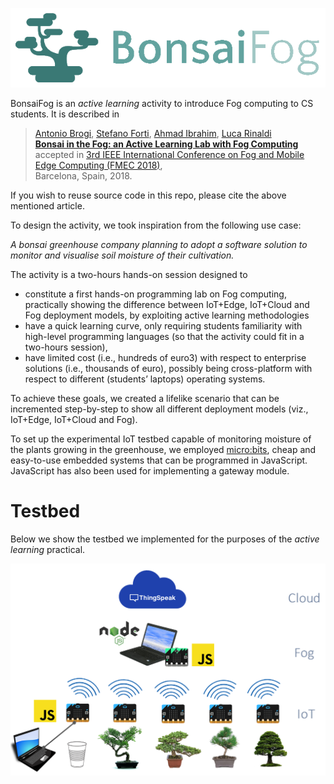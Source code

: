 ![Bonsai](./img/logo.png)

BonsaiFog is an _active learning_ activity to introduce Fog computing to CS students. It is described in 

> [Antonio Brogi](http://pages.di.unipi.it/brogi), [Stefano Forti](http://pages.di.unipi.it/forti), [Ahmad Ibrahim](http://pages.di.unipi.it/ibrahim), [Luca Rinaldi](http://lucar.in) <br>
> **[Bonsai in the Fog: an Active Learning Lab with Fog Computing](http://pages.di.unipi.it/forti//research/)** <br>
> accepted in [3rd IEEE International Conference on Fog and Mobile Edge Computing (FMEC 2018)](http://emergingtechnet.org/FMEC2018/), <br>
> Barcelona, Spain, 2018.

If you wish to reuse source code in this repo, please cite the above mentioned article.

To design the activity, we took inspiration from the following use case:

_A bonsai greenhouse company planning to adopt a software solution to monitor and visualise soil moisture of their cultivation._

The activity is a two-hours hands-on session designed to 

* constitute a first hands-on programming lab on Fog computing, practically showing the difference between IoT+Edge, IoT+Cloud and Fog deployment models, by exploiting active learning methodologies
* have a quick learning curve, only requiring students familiarity with high-level programming languages (so that the activity could fit in a two-hours session),
* have limited cost (i.e., hundreds of euro3) with respect to enterprise solutions (i.e., thousands of euro), possibly being cross-platform with respect to different (students’ laptops) operating systems.

To achieve these goals, we created a lifelike scenario that can be incremented step-by-step to show all different deployment models (viz., IoT+Edge, IoT+Cloud and Fog). 

To set up the experimental IoT testbed capable of monitoring moisture of the plants growing in the greenhouse, we employed [micro:bits](http://microbit.org), cheap and easy-to-use embedded systems that can be programmed in JavaScript. JavaScript has also been used for implementing a gateway module.

# Testbed

Below we show the testbed we implemented for the purposes of the _active learning_ practical.

![testbed](./img/testbed.png)
